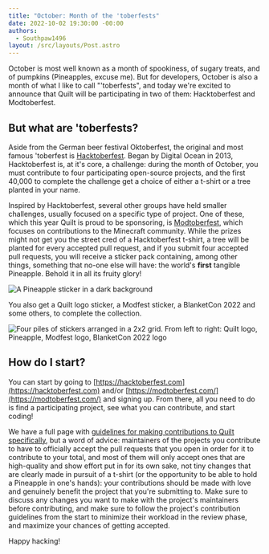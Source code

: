 ```yaml
---
title: "October: Month of the 'toberfests"
date: 2022-10-02 19:30:00 -00:00
authors:
  - Southpaw1496
layout: /src/layouts/Post.astro
---
```


October is most well known as a month of spookiness, of sugary treats, and of pumpkins (Pineapples, excuse me). But for developers, October is also a month of what I like to call "'toberfests", and today we're excited to announce that Quilt will be participating in two of them: Hacktoberfest and Modtoberfest.

## But what **are** 'toberfests?
Aside from the German beer festival Oktoberfest, the original and most famous 'toberfest is [Hacktoberfest](https://hacktoberfest.com). Began by Digital Ocean in 2013, Hacktoberfest is, at it's core, a challenge: during the month of October, you must contribute to four participating open-source projects, and the first 40,000 to complete the challenge get a choice of either a t-shirt or a tree planted in your name. 

Inspired by Hacktoberfest, several other groups have held smaller challenges, usually focused on a specific type of project. One of these, which this year Quilt is proud to be sponsoring, is [Modtoberfest](https://modtoberfest.com/), which focuses on contributions to the Minecraft community. While the prizes might not get you the street cred of a Hacktoberfest t-shirt, a tree will be planted for every accepted pull request, and if you submit four accepted pull requests, you will receive a sticker pack containing, among other things, something that no-one else will have: the world's **first** tangible Pineapple. Behold it in all its fruity glory!

![A Pineapple sticker in a dark background](/assets/img/writing/blog/2022-10-02-october-month-of-the-toberfests/toberfest-blog-1.jpeg)

You also get a Quilt logo sticker, a Modfest sticker, a BlanketCon 2022 and some others, to complete the collection.

![Four piles of stickers arranged in a 2x2 grid. From left to right: Quilt logo, Pineapple, Modfest logo, BlanketCon 2022 logo](/assets/img/writing/blog/2022-10-02-october-month-of-the-toberfests/toberfest-blog-2.jpeg)

## How do I start?
You can start by going to [https://hacktoberfest.com](https://hacktoberfest.com) and/or [https://modtoberfest.com/](https://modtoberfest.com/) and signing up. From there, all you need to do is find a participating project, see what you can contribute, and start coding!

We have a full page with [guidelines for making contributions to Quilt specifically](https://quiltmc.org/en/toberfests), but a word of advice: maintainers of the projects you contribute to have to officially accept the pull requests that you open in order for it to contribute to your total, and most of them will only accept ones that are high-quality and show effort put in for its own sake, not tiny changes that are clearly made in pursuit of a t-shirt (or the opportunity to be able to hold a Pineapple in one's hands): your contributions should be made with love and genuinely benefit the project that you're submitting to. Make sure to discuss any changes you want to make with the project's maintainers before contributing, and make sure to follow the project's contribution guidelines from the start to minimize their workload in the review phase, and maximize your chances of getting accepted.

Happy hacking!